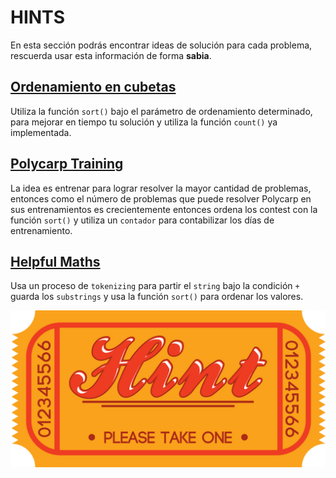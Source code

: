 # HINTS

En esta sección podrás encontrar ideas de solución para cada problema, rescuerda usar esta información de forma **sabia**. 

## [Ordenamiento en cubetas](https://omegaup.com/arena/problem/Ordenando-en-cubetas/#problems)

Utiliza la función `sort()` bajo el parámetro de ordenamiento determinado, para mejorar en tiempo tu solución y utiliza la función `count()` ya implementada.


## [Polycarp Training](https://codeforces.com/problemset/problem/1165/B) 
 
La idea es entrenar para lograr resolver la mayor cantidad de problemas, entonces como el número de problemas que puede resolver Polycarp en sus entrenamientos es crecientemente entonces ordena los contest con la función `sort()` y utiliza un  `contador` para contabilizar los días de entrenamiento. 

## [Helpful Maths](https://codeforces.com/problemset/problem/339/A) 

Usa un proceso de  `tokenizing` para partir el `string` bajo la condición `+` guarda los `substrings` y usa la función `sort()` para ordenar los valores. 
  

![](https://github.com/CPCESFM/Material-Apoyo-Tutoriales/blob/master/commun/take_a_hint_by_brieana-d51ld7c.png)
